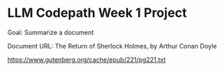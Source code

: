 # LLM Codepath Week 1 Project

Goal: Summarize a document

Document URL: The Return of Sherlock Holmes, by Arthur Conan Doyle

https://www.gutenberg.org/cache/epub/221/pg221.txt
